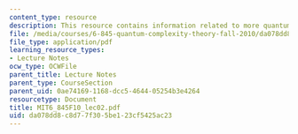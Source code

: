 ```yaml
---
content_type: resource
description: This resource contains information related to more quantum basics.
file: /media/courses/6-845-quantum-complexity-theory-fall-2010/da078dd8c8d77f305be123cf5425ac23_MIT6_845F10_lec02.pdf
file_type: application/pdf
learning_resource_types:
- Lecture Notes
ocw_type: OCWFile
parent_title: Lecture Notes
parent_type: CourseSection
parent_uid: 0ae74169-1168-dcc5-4644-05254b3e4264
resourcetype: Document
title: MIT6_845F10_lec02.pdf
uid: da078dd8-c8d7-7f30-5be1-23cf5425ac23
---
```

